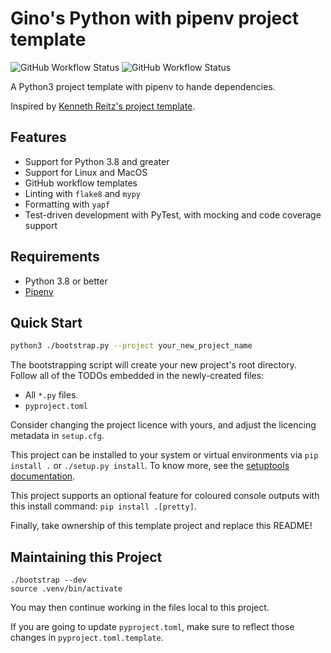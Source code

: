 # Gino's Python with pipenv project template

![GitHub Workflow Status](https://img.shields.io/github/workflow/status/ginolatorilla/python3-pipenv-template/python-linux?label=ubuntu-latest&style=plastic)
![GitHub Workflow Status](https://img.shields.io/github/workflow/status/ginolatorilla/python3-pipenv-template/python-macos?label=macos-latest&style=plastic)

A Python3 project template with pipenv to hande dependencies.

Inspired by [Kenneth Reitz's project template](https://github.com/kennethreitz/samplemod).

## Features

- Support for Python 3.8 and greater
- Support for Linux and MacOS
- GitHub workflow templates
- Linting with `flake8` and `mypy`
- Formatting with `yapf`
- Test-driven development with PyTest, with mocking and code coverage support

## Requirements

- Python 3.8 or better
- [Pipenv](https://pipenv.readthedocs.io/en/latest/)

## Quick Start

```bash
python3 ./bootstrap.py --project your_new_project_name
```

The bootstrapping script will create your new project's root directory. Follow all of the TODOs
embedded in the newly-created files:

- All `*.py` files.
- `pyproject.toml`

Consider changing the project licence with yours, and adjust the licencing metadata in `setup.cfg`.

This project can be installed to your system or virtual environments via `pip install .` or `./setup.py install`.
To know more, see the [setuptools documentation](https://setuptools.readthedocs.io/en/latest/userguide/index.html).

This project supports an optional feature for coloured console outputs with this install command: `pip install .[pretty]`.

Finally, take ownership of this template project and replace this README!

## Maintaining this Project

```shell
./bootstrap --dev
source .venv/bin/activate
```

You may then continue working in the files local to this project.

If you are going to update `pyproject.toml`, make sure to reflect those changes in `pyproject.toml.template`.

